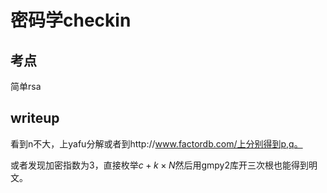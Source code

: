 # 密码学checkin 

## 考点

简单rsa

## writeup

看到n不大，上yafu分解或者到http://www.factordb.com/上分别得到p,q。

或者发现加密指数为3，直接枚举$c+k\times N$然后用gmpy2库开三次根也能得到明文。